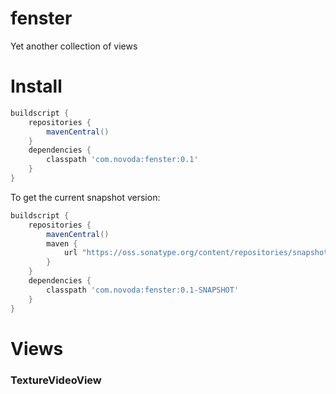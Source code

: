 fenster
=============================

Yet another collection of views


Install
=============================

```groovy
buildscript {
    repositories {
        mavenCentral()
    }
    dependencies {
        classpath 'com.novoda:fenster:0.1'
    }
}
```

To get the current snapshot version:

```groovy
buildscript {
    repositories {
        mavenCentral()
        maven {
            url "https://oss.sonatype.org/content/repositories/snapshots/"
        }
    }
    dependencies {
        classpath 'com.novoda:fenster:0.1-SNAPSHOT'
    }
}
```

Views
=============================

### TextureVideoView
